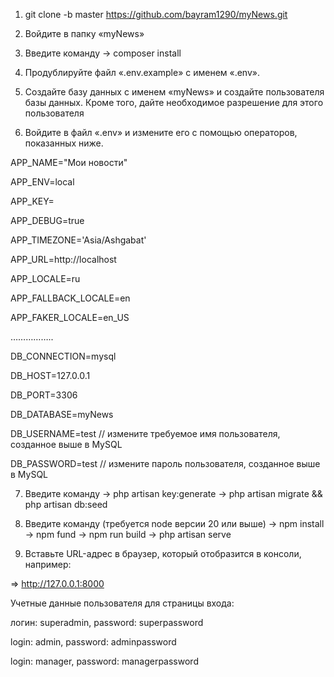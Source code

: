 1. git clone -b master https://github.com/bayram1290/myNews.git

2. Войдите в папку «myNews»

3. Введите команду
-> composer install

4. Продублируйте файл «.env.example» с именем «.env».

5. Создайте базу данных с именем «myNews» и создайте пользователя базы данных. Кроме того, дайте необходимое разрешение для этого пользователя

6. Войдите в файл «.env» и измените его с помощью операторов, показанных ниже.

APP_NAME="Мои новости"

APP_ENV=local

APP_KEY=

APP_DEBUG=true

APP_TIMEZONE='Asia/Ashgabat'

APP_URL=http://localhost

APP_LOCALE=ru

APP_FALLBACK_LOCALE=en

APP_FAKER_LOCALE=en_US


……………..

DB_CONNECTION=mysql

DB_HOST=127.0.0.1

DB_PORT=3306

DB_DATABASE=myNews

DB_USERNAME=test // измените требуемое имя пользователя, созданное выше в MySQL

DB_PASSWORD=test // измените пароль пользователя, созданное выше в MySQL


7. Введите команду
-> php artisan key:generate
-> php artisan migrate && php artisan db:seed

8. Введите команду (требуется node версии 20 или выше)
-> npm install 
-> npm fund
-> npm run build
-> php artisan serve

9. Вставьте URL-адрес в браузер, который отобразится в консоли, например:

=> http://127.0.0.1:8000



Учетные данные пользователя для страницы входа:

логин: superadmin,
password: superpassword

login: admin,
password: adminpassword

login: manager,
password: managerpassword
